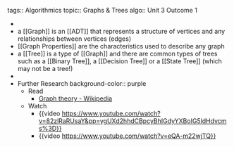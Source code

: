 tags:: Algorithmics
topic:: Graphs & Trees
algo:: Unit 3 Outcome 1

-
- a [[Graph]] is an [[ADT]] that represents a structure of vertices and any relationships between vertices (edges)
- [[Graph Properties]] are the characteristics used to describe any graph
- a [[Tree]] is a type of [[Graph]] and there are common types of trees such as a [[Binary Tree]], a [[Decision Tree]] or a [[State Tree]] (which may not be a tree!)
-
- Further Research
  background-color:: purple
	- Read
		- [Graph theory - Wikipedia](https://en.wikipedia.org/wiki/Graph_theory#Computer_science)
	- Watch
		- {{video https://www.youtube.com/watch?v=82zlRaRUsaY&pp=ygUXd2hhdCBpcyBhIGdyYXBoIG5ldHdvcms%3D}}
		- {{video https://www.youtube.com/watch?v=eQA-m22wjTQ}}